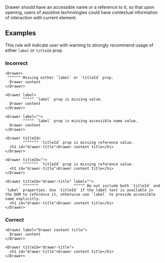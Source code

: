 Drawer should have an accessible name or a reference to it, so that upon opening, users of assistive technologies could have contextual information of interaction with current element.

## Examples

This rule will indicate user with warning to strongly recommend usage of either `label` or `titleId` prop.

### Incorrect

```tsx
<Drawer>
 ^^^^^^ Missing either `label` or `titleId` prop.
  Drawer content
</Drawer>

<Drawer label>
        ^^^^^ `label` prop is missing value.
  Drawer content
</Drawer>

<Drawer label="">
        ^^^^^ `label` prop is missing accessible name value.
  Drawer content
</Drawer>

<Drawer titleId>
        ^^^^^^^ `titleId` prop is missing reference value.
  <h1 id="drawer-title">Drawer content title</hi>
</Drawer>

<Drawer titleId="">
        ^^^^^^^ `titleId` prop is missing reference value.
  <h1 id="drawer-title">Drawer content title</hi>
</Drawer>

<Drawer titleId="drawer-title" label="">
        ^^^^^^^                ^^^^^ Do not include both `titleId` and `label` properties. Use `titleId` if the label text is available in the DOM to reference it, otherwise use `label` to provide accessible name explicitly.
  <h1 id="drawer-title">Drawer content title</hi>
</Drawer>
```

### Correct

```tsx
<Drawer label="Drawer content title">
  Drawer content
</Drawer>

<Drawer titleId="drawer-title">
  <h1 id="drawer-title">Drawer content title</hi>
</Drawer>
```

